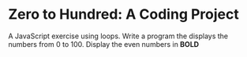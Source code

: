 # Zero to Hundred: A Coding Project
 A JavaScript exercise using loops.
 Write a program the displays the numbers from 0 to 100. Display the even numbers in <strong>BOLD</strong>

